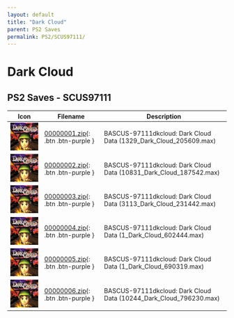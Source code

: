 ```yaml
---
layout: default
title: "Dark Cloud"
parent: PS2 Saves
permalink: PS2/SCUS97111/
---
```

# Dark Cloud

## PS2 Saves - SCUS97111

| Icon | Filename | Description |
|------|----------|-------------|
| ![Dark Cloud](icon0.png) | [00000001.zip](00000001.zip){: .btn .btn-purple } | BASCUS-97111dkcloud: Dark Cloud Data (1329_Dark_Cloud_205609.max) |
| ![Dark Cloud](icon0.png) | [00000002.zip](00000002.zip){: .btn .btn-purple } | BASCUS-97111dkcloud: Dark Cloud Data (10831_Dark_Cloud_187542.max) |
| ![Dark Cloud](icon0.png) | [00000003.zip](00000003.zip){: .btn .btn-purple } | BASCUS-97111dkcloud: Dark Cloud Data (3113_Dark_Cloud_231442.max) |
| ![Dark Cloud](icon0.png) | [00000004.zip](00000004.zip){: .btn .btn-purple } | BASCUS-97111dkcloud: Dark Cloud Data (1_Dark_Cloud_602444.max) |
| ![Dark Cloud](icon0.png) | [00000005.zip](00000005.zip){: .btn .btn-purple } | BASCUS-97111dkcloud: Dark Cloud Data (1_Dark_Cloud_690319.max) |
| ![Dark Cloud](icon0.png) | [00000006.zip](00000006.zip){: .btn .btn-purple } | BASCUS-97111dkcloud: Dark Cloud Data (10244_Dark_Cloud_796230.max) |
